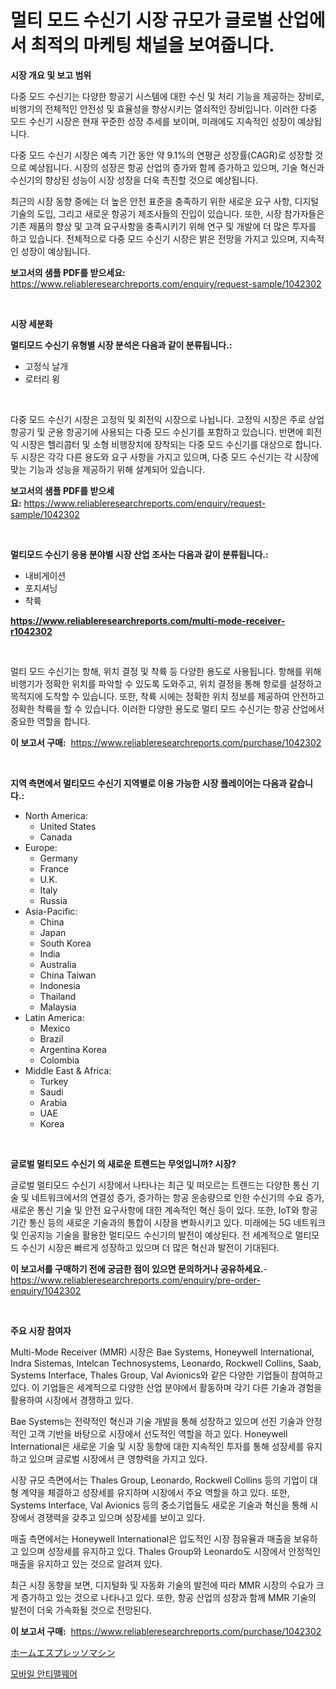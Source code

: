 <p><h1>멀티 모드 수신기 시장 규모가 글로벌 산업에서 최적의 마케팅 채널을 보여줍니다.</h1></p><p><strong>시장 개요 및 보고 범위</strong></p>
<p><p>다중 모드 수신기는 다양한 항공기 시스템에 대한 수신 및 처리 기능을 제공하는 장비로, 비행기의 전체적인 안전성 및 효율성을 향상시키는 열쇠적인 장비입니다. 이러한 다중 모드 수신기 시장은 현재 꾸준한 성장 추세를 보이며, 미래에도 지속적인 성장이 예상됩니다. </p><p>다중 모드 수신기 시장은 예측 기간 동안 약 9.1%의 연평균 성장률(CAGR)로 성장할 것으로 예상됩니다. 시장의 성장은 항공 산업의 증가와 함께 증가하고 있으며, 기술 혁신과 수신기의 향상된 성능이 시장 성장을 더욱 촉진할 것으로 예상됩니다.</p><p>최근의 시장 동향 중에는 더 높은 안전 표준을 충족하기 위한 새로운 요구 사항, 디지털 기술의 도입, 그리고 새로운 항공기 제조사들의 진입이 있습니다. 또한, 시장 참가자들은 기존 제품의 향상 및 고객 요구사항을 충족시키기 위해 연구 및 개발에 더 많은 투자를 하고 있습니다. 전체적으로 다중 모드 수신기 시장은 밝은 전망을 가지고 있으며, 지속적인 성장이 예상됩니다.</p></p>
<p><strong>보고서의 샘플 PDF를 받으세요:</strong> <a href="https://www.reliableresearchreports.com/enquiry/request-sample/1042302">https://www.reliableresearchreports.com/enquiry/request-sample/1042302</a></p>
<p>&nbsp;</p>
<p><strong>시장 세분화</strong></p>
<p><strong>멀티모드 수신기 유형별 시장 분석은 다음과 같이 분류됩니다.:</strong></p>
<p><ul><li>고정식 날개</li><li>로터리 윙</li></ul></p>
<p>&nbsp;</p>
<p><p>다중 모드 수신기 시장은 고정익 및 회전익 시장으로 나뉩니다. 고정익 시장은 주로 상업 항공기 및 군용 항공기에 사용되는 다중 모드 수신기를 포함하고 있습니다. 반면에 회전익 시장은 헬리콥터 및 소형 비행장치에 장착되는 다중 모드 수신기를 대상으로 합니다. 두 시장은 각각 다른 용도와 요구 사항을 가지고 있으며, 다중 모드 수신기는 각 시장에 맞는 기능과 성능을 제공하기 위해 설계되어 있습니다.</p></p>
<p><strong>보고서의 샘플 PDF를 받으세요:</strong>&nbsp;<a href="https://www.reliableresearchreports.com/enquiry/request-sample/1042302">https://www.reliableresearchreports.com/enquiry/request-sample/1042302</a></p>
<p>&nbsp;</p>
<p><strong> 멀티모드 수신기 응용 분야별 시장 산업 조사는 다음과 같이 분류됩니다.:</strong></p>
<p><ul><li>내비게이션</li><li>포지셔닝</li><li>착륙</li></ul></p>
<p><strong><a href="https://www.reliableresearchreports.com/multi-mode-receiver-r1042302">https://www.reliableresearchreports.com/multi-mode-receiver-r1042302</a></strong></p>
<p>&nbsp;</p>
<p><p>멀티 모드 수신기는 항해, 위치 결정 및 착륙 등 다양한 용도로 사용됩니다. 항해를 위해 비행기가 정확한 위치를 파악할 수 있도록 도와주고, 위치 결정을 통해 항로를 설정하고 목적지에 도착할 수 있습니다. 또한, 착륙 시에는 정확한 위치 정보를 제공하여 안전하고 정확한 착륙을 할 수 있습니다. 이러한 다양한 용도로 멀티 모드 수신기는 항공 산업에서 중요한 역할을 합니다.</p></p>
<p><strong>이 보고서 구매:</strong>&nbsp; <a href="https://www.reliableresearchreports.com/purchase/1042302">https://www.reliableresearchreports.com/purchase/1042302</a></p>
<p>&nbsp;</p>
<p><strong>지역 측면에서 멀티모드 수신기 지역별로 이용 가능한 시장 플레이어는 다음과 같습니다.:</strong></p>
<p><ul>
    <li>
        North America:
        <ul>
            <li>United States</li>
            <li>Canada</li>
        </ul>
    </li>
    <li>
        Europe:
        <ul>
            <li>Germany</li>
            <li>France</li>
            <li>U.K.</li>
            <li>Italy</li>
            <li>Russia</li>
        </ul>
    </li>
    <li>
        Asia-Pacific:
        <ul>
            <li>China</li>
            <li>Japan</li>
            <li>South Korea</li>
            <li>India</li>
            <li>Australia</li>
            <li>China Taiwan</li>
            <li>Indonesia</li>
            <li>Thailand</li>
            <li>Malaysia</li>
        </ul>
    </li>
    <li>
        Latin America:
        <ul>
            <li>Mexico</li>
            <li>Brazil</li>
            <li>Argentina Korea</li>
            <li>Colombia</li>
        </ul>
    </li>
    <li>
        Middle East & Africa:
        <ul>
            <li>Turkey</li>
            <li>Saudi</li>
            <li>Arabia</li>
            <li>UAE</li>
            <li>Korea</li>
        </ul>
    </li>
    </ul></p>
<p>&nbsp;</p>
<p><strong>글로벌 멀티모드 수신기 의 새로운 트렌드는 무엇입니까? 시장?</strong></p>
<p><p>글로벌 멀티모드 수신기 시장에서 나타나는 최근 및 떠오르는 트렌드는 다양한 통신 기술 및 네트워크에서의 연결성 증가, 증가하는 항공 운송량으로 인한 수신기의 수요 증가, 새로운 통신 기술 및 안전 요구사항에 대한 계속적인 혁신 등이 있다. 또한, IoT와 항공기간 통신 등의 새로운 기술과의 통합이 시장을 변화시키고 있다. 미래에는 5G 네트워크 및 인공지능 기술을 활용한 멀티모드 수신기의 발전이 예상된다. 전 세계적으로 멀티모드 수신기 시장은 빠르게 성장하고 있으며 더 많은 혁신과 발전이 기대된다.</p></p>
<p><strong>이 보고서를 구매하기 전에 궁금한 점이 있으면 문의하거나 공유하세요.</strong>- <a href="https://www.reliableresearchreports.com/enquiry/pre-order-enquiry/1042302">https://www.reliableresearchreports.com/enquiry/pre-order-enquiry/1042302</a></p>
<p>&nbsp;</p>
<p><strong>주요 시장 참여자</strong></p>
<p><p>Multi-Mode Receiver (MMR) 시장은 Bae Systems, Honeywell International, Indra Sistemas, Intelcan Technosystems, Leonardo, Rockwell Collins, Saab, Systems Interface, Thales Group, Val Avionics와 같은 다양한 기업들이 참여하고 있다. 이 기업들은 세계적으로 다양한 산업 분야에서 활동하며 각기 다른 기술과 경험을 활용하여 시장에서 경쟁하고 있다.</p><p>Bae Systems는 전략적인 혁신과 기술 개발을 통해 성장하고 있으며 선진 기술과 안정적인 고객 기반을 바탕으로 시장에서 선도적인 역할을 하고 있다. Honeywell International은 새로운 기술 및 시장 동향에 대한 지속적인 투자를 통해 성장세를 유지하고 있으며 글로벌 시장에서 큰 영향력을 가지고 있다.</p><p>시장 규모 측면에서는 Thales Group, Leonardo, Rockwell Collins 등의 기업이 대형 계약을 체결하고 성장세를 유지하며 시장에서 주요 역할을 하고 있다. 또한, Systems Interface, Val Avionics 등의 중소기업들도 새로운 기술과 혁신을 통해 시장에서 경쟁력을 갖추고 있으며 성장세를 보이고 있다.</p><p>매출 측면에서는 Honeywell International은 압도적인 시장 점유율과 매출을 보유하고 있으며 성장세를 유지하고 있다. Thales Group와 Leonardo도 시장에서 안정적인 매출을 유지하고 있는 것으로 알려져 있다.</p><p>최근 시장 동향을 보면, 디지털화 및 자동화 기술의 발전에 따라 MMR 시장의 수요가 크게 증가하고 있는 것으로 나타나고 있다. 또한, 항공 산업의 성장과 함께 MMR 기술의 발전이 더욱 가속화될 것으로 전망된다.</p></p>
<p><strong>이 보고서 구매:</strong>&nbsp;&nbsp;<a href="https://www.reliableresearchreports.com/purchase/1042302">https://www.reliableresearchreports.com/purchase/1042302</a></p>
<p><p><a href="https://github.com/mreklxf44233/Market-Research-Report-List-1/blob/main/166429224250.md">ホームエスプレッソマシン</a></p><p><a href="https://github.com/oajzkywllm460/Market-Research-Report-List-1/blob/main/731568622189.md">모바일 안티맬웨어</a></p></p>